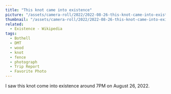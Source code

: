 ```yaml
---
title: "This knot came into existence"
picture: "/assets/camera-roll/2022/2022-08-26-this-knot-came-into-existence/20220827_022056215_iOS.jpg"
thumbnail: "/assets/camera-roll/2022/2022-08-26-this-knot-came-into-existence/20220827_022056215_iOS-thumbnail.jpg"
related:
  - Existence - Wikipedia
tags:
  - Bothell
  - DMT
  - wood
  - knot
  - fence
  - photograph
  - Trip Report
  - Favorite Photo
---
```

I saw this knot come into existence around 7PM on August 26, 2022. 
